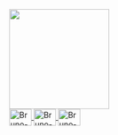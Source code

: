 <div>
    <a href="https://github.com/BNog">
    <img height="180cm" src="https://github-readme-stats.vercel.app/api?username=brunonogueira&show_icons=true&theme=radical"/>
</div>
    <img align="center" alt=Bruno-Js height="30" width="40" src="https://raw.githubusercontent.com/devicon/master/icons/javascript/javascript-plain.svg">
    <img align="center" alt=Bruno-Js height="30" width="40" src="https://raw.githubusercontent.com/devicon/master/icons/html5/html5-original.svg">
    <img align="center" alt=Bruno-Js height="30" width="40" src="https://raw.githubusercontent.com/devicon/master/icons/css3/css3.svg">
